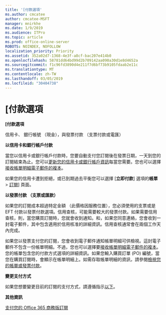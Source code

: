 ```yaml
---
title: '[付款選項'
ms.author: cmcatee
author: cmcatee-MSFT
manager: mnirkhe
ms.date: 1/9/2019
ms.audience: ITPro
ms.topic: article
ms.prod: office-online-server
ROBOTS: NOINDEX, NOFOLLOW
localization_priority: Priority
ms.assetid: 352a02d7-1368-4e3f-a8cf-bac207e414b0
ms.openlocfilehash: 58781dd64bd99d2b709142aa090a30d1e8d4652a
ms.sourcegitcommit: f1c96fd3890d4e211f7d6bf73b9105fdaab2e11c
ms.translationtype: MT
ms.contentlocale: zh-TW
ms.lasthandoff: 03/05/2019
ms.locfileid: "30404738"
---
```

# <a name="payment-options"></a>[付款選項

 **[付款選項**
  
信用卡、 銀行帳號 （現金），與發票付款 （支票付款或電匯）
  
 **以信用卡和銀行帳戶付款**
  
當您以信用卡或銀行帳戶付款時，您要自動支付您訂閱後在發票日期，一天到您的訂閱結束為止。您可以[更新您的信用卡或銀行帳戶資訊](https://docs.microsoft.com/office365/admin/subscriptions-and-billing/add-update-or-remove-credit-card-or-bank-account?view=o365-worldwide)每當您需要。您也可以選擇[接收帳單明細電子郵件的複本](https://docs.microsoft.com/office365/admin/subscriptions-and-billing/pay-for-your-subscription?view=o365-worldwide#receive-a-copy-of-your-billing-statement-in-email)。
  
如果您的信用卡遭到拒絕，或已到期過去平衡您可以選擇 [**立即付款**] 選項的**帳單** \> [訂閱](https://portal.office.com/adminportal/home#/subscriptions)] 頁面。 
  
 **以發票付款 （支票或匯款）**
  
如果您的訂閱成本超過特定金額 （此價格因服務位置），您必須使用的支票或是 EFT 付款以發票付款選項。信用查核，可能需要較大的發票付款。如果需要信用查核，則，當您購買訂閱時，您就會收到通知。和，如果您同意連絡，您會收到一封電子郵件，其中包含適用於信用核准的詳細資訊。信用查核通常會在兩個工作天內完成。
  
如果您以發票支付您的訂閱，您會收到電子郵件通知帳單明細可供檢視。這封電子郵件不包含一份帳單明細。不過，您也可以選擇要[接收帳單明細電子郵件的複本](https://docs.microsoft.com/office365/admin/subscriptions-and-billing/pay-for-your-subscription?view=o365-worldwide#receive-a-copy-of-your-billing-statement-in-email)。您的帳單包含您的付款方式選項的詳細資訊。如果您輸入購買訂單 (PO) 編號，當您在購買訂閱時，會顯示在帳單明細上。如需存取帳單明細的資訊，請參閱[檢視您的帳單或發票付款](https://docs.microsoft.com/office365/admin/subscriptions-and-billing/view-your-bill-or-invoice?view=o365-worldwide)。
  
 **變更支付方式**
  
如果您想要變更目前的訂閱的支付方式，請遵循指示[以下](https://docs.microsoft.com/office365/admin/subscriptions-and-billing/change-payment-method?view=o365-worldwide)。
  
 **其他資訊**
  
[支付您的 Office 365 商務版訂閱](https://docs.microsoft.com/office365/admin/subscriptions-and-billing/pay-for-your-subscription?view=o365-worldwide)
  

